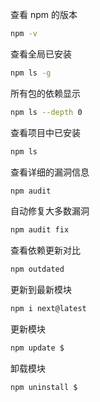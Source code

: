查看 npm 的版本
```bash
npm -v
```

查看全局已安装
```bash
npm ls -g
```

所有包的依赖显示
```bash
npm ls --depth 0
```


查看项目中已安装
```bash
npm ls
```

查看详细的漏洞信息
```bash
npm audit
```

自动修复大多数漏洞
```bash
npm audit fix
```




查看依赖更新对比
```bash
npm outdated
```

更新到最新模块
```bash
npm i next@latest
```

更新模块
```bash
npm update $
```


卸载模块
```bash
npm uninstall $
```






